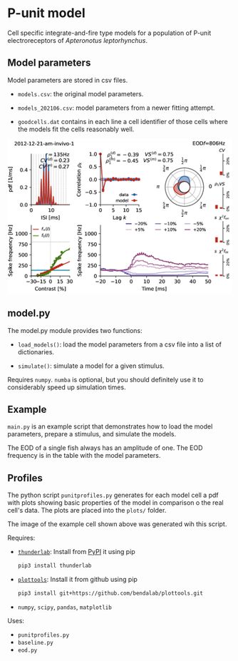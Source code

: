 # P-unit model

Cell specific integrate-and-fire type models for a population of
P-unit electroreceptors of *Apteronotus leptorhynchus*.


## Model parameters

Model parameters are stored in csv files.

- `models.csv`: the original model parameters.
- `models_202106.csv`: model parameters from a newer fitting attempt.

- `goodcells.dat` contains in each line a cell identifier of those
  cells where the models fit the cells reasonably well.

![2012-12-21-am](docs/2012-12-21-am-invivo-1.png)


## model.py

The model.py module provides two functions:

- `load_models()`: load the model parameters from a csv file into a
   list of dictionaries.

- `simulate()`: simulate a model for a given stimulus.

Requires `numpy`. `numba` is optional, but you should definitely use
it to considerably speed up simulation times.


## Example

`main.py` is an example script that demonstrates how to load the model
parameters, prepare a stimulus, and simulate the models.

The EOD of a single fish always has an amplitude of one. The EOD
frequency is in the table with the model parameters.


## Profiles

The python script `punitprofiles.py` generates for each model cell a
pdf with plots showing basic properties of the model in comparison o
the real cell's data. The plots are placed into the `plots/` folder.

The image of the example cell shown above was generated wih this script.

Requires:

- [`thunderlab`](https://github.com/bendalab/thunderlab):
  Install from [PyPI](https://pypi.org/project/thunderlab) it using pip
  ```sh
  pip3 install thunderlab
  ```
- [`plottools`](https://github.com/bendalab/plottools): Install it from github using pip
  ```sh
  pip3 install git+https://github.com/bendalab/plottools.git
  ```
- `numpy`, `scipy`, `pandas`, `matplotlib`

Uses:

- `punitprofiles.py`
- `baseline.py`
- `eod.py`
